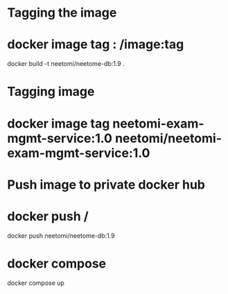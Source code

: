 # Tagging the image
# docker image tag <image>:<tag> <repository-name>/image:tag
docker build -t neetomi/neetome-db:1.9 .

# Tagging image
# docker image tag neetomi-exam-mgmt-service:1.0 neetomi/neetomi-exam-mgmt-service:1.0


# Push image to private docker hub
# docker push <repository-name>/<tag>
docker push  neetomi/neetome-db:1.9

# docker compose
docker compose up